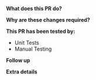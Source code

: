 **What does this PR do?**

**Why are these changes required?**

**This PR has been tested by:**
- Unit Tests
- Manual Testing

**Follow up**

**Extra details**


